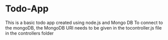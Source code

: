 # Todo-App
This is a basic todo app created using node.js and Mongo DB
To connect to the mongoDB, the MongoDB URI needs to be given in the tocontroller.js file in the controllers folder
